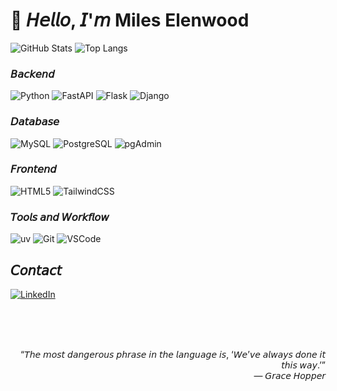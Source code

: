 # 👋 𝘏𝘦𝘭𝘭𝘰, 𝘐'𝘮 Miles Elenwood

![GitHub Stats](https://github-readme-stats.vercel.app/api?username=jamyle-dev&show_icons=true&theme=tokyonight)
![Top Langs](https://github-readme-stats.vercel.app/api/top-langs/?username=jamyle-dev&layout=compact&theme=tokyonight)

### 𝘉𝘢𝘤𝘬𝘦𝘯𝘥
![Python](https://img.shields.io/badge/Python-3776AB?style=for-the-badge&logo=python&logoColor=white)
![FastAPI](https://img.shields.io/badge/FastAPI-009688?style=for-the-badge&logo=fastapi&logoColor=white)
![Flask](https://img.shields.io/badge/Flask-000000?style=for-the-badge&logo=flask&logoColor=white)
![Django](https://img.shields.io/badge/Django-092E20?style=for-the-badge&logo=django&logoColor=white)

### 𝘋𝘢𝘵𝘢𝘣𝘢𝘴𝘦
![MySQL](https://img.shields.io/badge/MySQL-4479A1?style=for-the-badge&logo=mysql&logoColor=white)
![PostgreSQL](https://img.shields.io/badge/PostgreSQL-4169E1?style=for-the-badge&logo=postgresql&logoColor=white)
![pgAdmin](https://img.shields.io/badge/pgAdmin-316192?style=for-the-badge&logo=postgresql&logoColor=white)

### 𝘍𝘳𝘰𝘯𝘵𝘦𝘯𝘥
![HTML5](https://img.shields.io/badge/HTML5-E34F26?style=for-the-badge&logo=html5&logoColor=white)
![TailwindCSS](https://img.shields.io/badge/Tailwind_CSS-06B6D4?style=for-the-badge&logo=tailwindcss&logoColor=white)

### 𝘛𝘰𝘰𝘭𝘴 𝘢𝘯𝘥 𝘞𝘰𝘳𝘬𝘧𝘭𝘰𝘸
![uv](https://img.shields.io/badge/uv-000000?style=for-the-badge&logo=python&logoColor=white)
![Git](https://img.shields.io/badge/Git-F05033?style=for-the-badge&logo=git&logoColor=white)
![VSCode](https://img.shields.io/badge/VSCode-007ACC?style=for-the-badge&logo=visual-studio-code&logoColor=white)

## 𝘊𝘰𝘯𝘵𝘢𝘤𝘵  
[![LinkedIn](https://img.shields.io/badge/LinkedIn-0A66C2?style=for-the-badge&logo=linkedin&logoColor=white)](https://linkedin.com/in/jamyle-elen)


<div align="end">

<br>
<br>
<br>

“𝘛𝘩𝘦 𝘮𝘰𝘴𝘵 𝘥𝘢𝘯𝘨𝘦𝘳𝘰𝘶𝘴 𝘱𝘩𝘳𝘢𝘴𝘦 𝘪𝘯 𝘵𝘩𝘦 𝘭𝘢𝘯𝘨𝘶𝘢𝘨𝘦 𝘪𝘴, ‘𝘞𝘦’𝘷𝘦 𝘢𝘭𝘸𝘢𝘺𝘴 𝘥𝘰𝘯𝘦 𝘪𝘵 𝘵𝘩𝘪𝘴 𝘸𝘢𝘺.’” <br>
— 𝘎𝘳𝘢𝘤𝘦 𝘏𝘰𝘱𝘱𝘦𝘳
</div>


